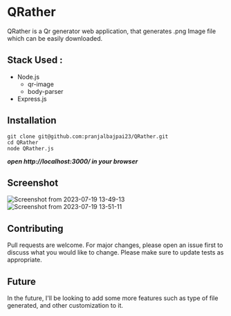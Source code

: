 # QRather
QRather is a Qr generator web application, that generates .png Image file which can be easily downloaded.   

## Stack Used : 
- Node.js
   - qr-image
   - body-parser
- Express.js   

## Installation
```
git clone git@github.com:pranjalbajpai23/QRather.git
cd QRather
node QRather.js
```
___open http://localhost:3000/ in your browser___

## Screenshot
![Screenshot from 2023-07-19 13-49-13](https://github.com/pranjalbajpai23/QRather/assets/85219606/2437decb-c1aa-4c9c-a4ea-2645b403e2dd)
![Screenshot from 2023-07-19 13-51-11](https://github.com/pranjalbajpai23/QRather/assets/85219606/3eb85199-304b-4497-8b92-1077204e2722)


## Contributing

Pull requests are welcome. For major changes, please open an issue first
to discuss what you would like to change.
Please make sure to update tests as appropriate.

## Future
In the future, I'll be looking to add some more features such as type of file generated, and other customization to it. 